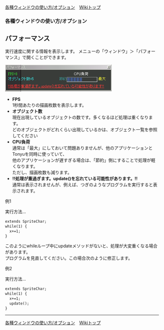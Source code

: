 
[各種ウィンドウの使い方/オプション](./wnd-use-opt)&emsp;[Wikiトップ](./)

<title>各種ウィンドウの使い方/オプション - パフォーマンス</title>

### 各種ウィンドウの使い方/オプション
## パフォーマンス

実行速度に関する情報を表示します。 メニューの「ウィンドウ」＞「パフォーマンス」で開くことができます。


![perform.png](./img/perform.png)


- **FPS**  
1秒間あたりの描画枚数を表示します。
- **オブジェクト数**  
現在出現しているオブジェクトの数です。多くなるほど処理は重くなります。  
どのオブジェクトがどれくらい出現しているかは、オブジェクト一覧を参照してください
- **CPU負荷**  
通常は「最大」にしておいて問題ありませんが、他のアプリケーションとTonyuを同時に使っていて、  
他のアプリケーションが遅すぎる場合は、「節約」側にすることで処理が軽くなります。  
ただし、描画枚数も減ります。
- **!!処理が重過ぎます。update()を忘れている可能性があります。!!**   
通常は表示されませんが、例えば、つぎのようなプログラムを実行すると表示されます。  

例1

実行方法...
```
extends SpriteChar;
while(1) {
  x+=1;
}
```
このようにwhileループ中にupdateメソッドがないと、処理が大変重くなる場合があります。  
プログラムを見直してください。この場合次のように修正します。

例2

実行方法...
```
extends SpriteChar;
while(1) {
  x+=1;
  update();
}
```


***

[各種ウィンドウの使い方/オプション](./wnd-use-opt)&emsp;[Wikiトップ](./)

